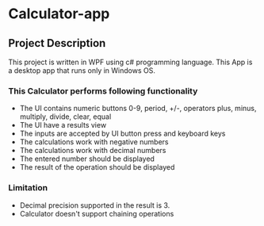 # Calculator-app

## Project Description
This project is written in WPF using c# programming language. This App is a desktop app that runs only in Windows OS. <br/>

### This Calculator performs following functionality
- The UI contains numeric buttons 0-9, period, +/-, operators plus, minus, multiply, divide, clear, equal
- The UI have a results view
- The inputs are accepted by UI button press and keyboard keys
- The calculations work with negative numbers
- The calculations work with decimal numbers
- The entered number should be displayed
- The result of the operation should be displayed

### Limitation
- Decimal precision supported in the result is 3. 
- Calculator doesn't support chaining operations 



